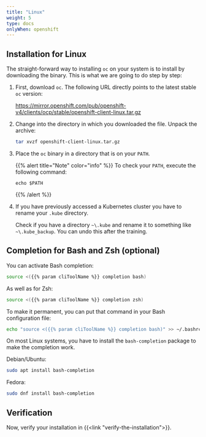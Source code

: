 ```yaml
---
title: "Linux"
weight: 5
type: docs
onlyWhen: openshift
---
```


## Installation for Linux

The straight-forward way to installing `oc` on your system is to install by downloading the binary.
This is what we are going to do step by step:

1. First, download `oc`. The following URL directly points to the latest stable `oc` version:

   <https://mirror.openshift.com/pub/openshift-v4/clients/ocp/stable/openshift-client-linux.tar.gz>

1. Change into the directory in which you downloaded the file. Unpack the archive:

   ```bash
   tar xvzf openshift-client-linux.tar.gz
   ```

1. Place the `oc` binary in a directory that is on your `PATH`.

   {{% alert title="Note" color="info" %}}
   To check your `PATH`, execute the following command:

   ```
   echo $PATH
   ```

   {{% /alert %}}

1. If you have previously accessed a Kubernetes cluster you have to rename your `.kube` directory.

   Check if you have a directory `~\.kube` and rename it to something like `~\.kube_backup`.
   You can undo this after the training.


## Completion for Bash and Zsh (optional)

You can activate Bash completion:

```bash
source <({{% param cliToolName %}} completion bash)
```

As well as for Zsh:

```bash
source <({{% param cliToolName %}} completion zsh)
```

To make it permanent, you can put that command in your Bash configuration file:

```bash
echo "source <({{% param cliToolName %}} completion bash)" >> ~/.bashrc
```

On most Linux systems, you have to install the `bash-completion` package to make the completion work.

Debian/Ubuntu:

```bash
sudo apt install bash-completion
```

Fedora:

```bash
sudo dnf install bash-completion
```


## Verification

Now, verify your installation in {{<link "verify-the-installation">}}.
